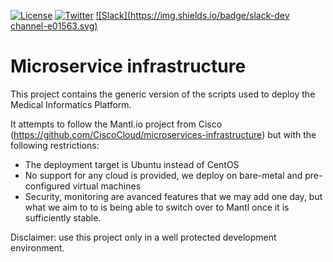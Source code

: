 
[![License](https://img.shields.io/badge/license-Apache2.0-blue.svg)](https://github.com/LREN-CHUV/mip-microservices-infrastructure/blob/master/LICENSE.md)
[![Twitter](https://img.shields.io/twitter/follow/HBPmedical%20platform.svg?style=social)](https://twitter.com/intent/follow?screen_name=HBPmedical)
[![Slack](https://img.shields.io/badge/slack-dev channel-e01563.svg)](https://hbpsp8.slack.com/archives/dev)

# Microservice infrastructure

This project contains the generic version of the scripts used to deploy the Medical Informatics Platform.

It attempts to follow the Mantl.io project from Cisco (https://github.com/CiscoCloud/microservices-infrastructure) but with the following restrictions:

* The deployment target is Ubuntu instead of CentOS
* No support for any cloud is provided, we deploy on bare-metal and pre-configured virtual machines
* Security, monitoring are avanced features that we may add one day, but what we aim to to is being able to switch over to Mantl once it is sufficiently stable.

Disclaimer: use this project only in a well protected development environment.
